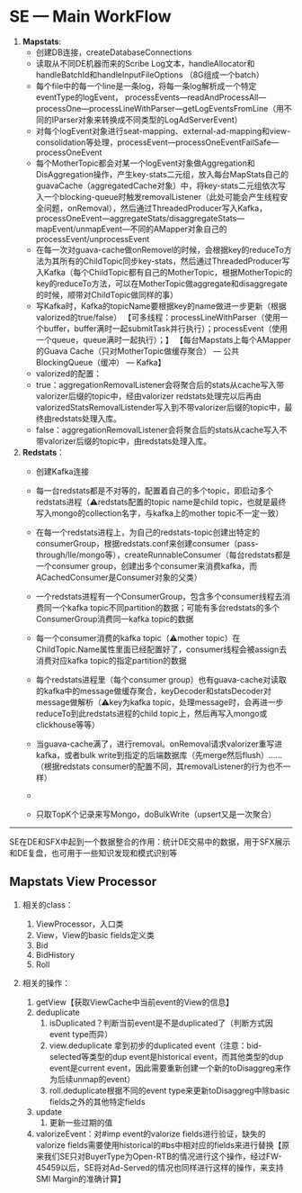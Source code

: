 # SE — Main WorkFlow
1. **Mapstats**: 
	* 创建DB连接，createDatabaseConnections
	* 读取从不同DE机器而来的Scribe Log文本，handleAllocator和handleBatchId和handleInputFileOptions （8G组成一个batch）
	* 每个file中的每一个line是一条log，将每一条log解析成一个特定eventType的logEvent， processEvents—readAndProcessAll—processOne—processLineWithParser—getLogEventsFromLine（用不同的IParser对象来转换成不同类型的LogAdServerEvent）
	* 对每个logEvent对象进行seat-mapping、external-ad-mapping和view-consolidation等处理，processEvent—processOneEventFailSafe—processOneEvent
	* 每个MotherTopic都会对某一个logEvent对象做Aggregation和DisAggregation操作，产生key-stats二元组，放入每台MapStats自己的guavaCache（aggregatedCache对象）中，将key-stats二元组依次写入一个blocking-queue时触发removalListener（此处可能会产生线程安全问题，onRemoval），然后通过ThreadedProducer写入Kafka，processOneEvent—aggregateStats/disaggregateStats—mapEvent/unmapEvent—不同的AMapper对象自己的processEvent/unprocessEvent
	* 在每一次对guava-cache做onRemovel的时候，会根据key的reduceTo方法为其所有的ChildTopic同步key-stats，然后通过ThreadedProducer写入Kafka（每个ChildTopic都有自己的MotherTopic，根据MotherTopic的key的reduceTo方法，可以在MotherTopic做aggregate和disaggregate的时候，顺带对ChildTopic做同样的事）
	* 写Kafka时，Kafka的topicName要根据key的name做进一步更新（根据valorized的true/false）
【可多线程：processLineWithParser（使用一个buffer，buffer满时一起submitTask并行执行）；processEvent（使用一个queue，queue满时一起执行）；】
【每台Mapstats上每个AMapper的Guava Cache（只对MotherTopic做缓存聚合） — 公共BlockingQueue（缓冲） — Kafka】
	* valorized的配置：
	* true：aggregationRemovalListener会将聚合后的stats从cache写入带valorizer后缀的topic中，经由valorizer redstats处理完以后再由valorizedStatsRemovalListender写入到不带valorizer后缀的topic中，最终由redstats处理入库。
	* false：aggregationRemovalListener会将聚合后的stats从cache写入不带valorizer后缀的topic中，由redstats处理入库。
2. **Redstats**：
	* 创建Kafka连接
	
	* 每一台redstats都是不对等的，配置着自己的多个topic，即启动多个redstats进程（⚠️redstats配置的topic name是child topic，也就是最终写入mongo的collection名字，与kafka上的mother topic不一定一致）
	
	* 在每一个redstats进程上，为自己的redstats-topic创建出特定的consumerGroup，根据redstats.conf来创建consumer（pass-through/lle/mongo等），createRunnableConsumer（每台redstats都是一个consumer group，创建出多个consumer来消费kafka，而ACachedConsumer是Consumer对象的父类）
	
	* 一个redstats进程有一个ConsumerGroup，包含多个consumer线程去消费同一个kafka topic不同partition的数据；可能有多台redstats的多个ConsumerGroup消费同一kafka topic的数据
	
	* 每一个consumer消费的kafka topic（⚠️mother topic）在ChildTopic.Name属性里面已经配置好了，consumer线程会被assign去消费对应kafka topic的指定partition的数据
	
	* 每个redstats进程里（每个consumer group）也有guava-cache对读取的kafka中的message做缓存聚合，keyDecoder和statsDecoder对message做解析（⚠️key为kafka topic，处理message时，会再进一步reduceTo到此redstats进程的child topic上，然后再写入mongo或clickhouse等等）
	
	* 当guava-cache满了，进行removal。onRemoval请求valorizer重写进kafka，或者bulk write到指定的后端数据库（先merge然后flush）……（根据redstats consumer的配置不同，其removalListener的行为也不一样）
	
	* 
	
	* 只取TopK个记录来写Mongo，doBulkWrite（upsert又是一次聚合）
	
	  
---
SE在DE和SFX中起到一个数据整合的作用：统计DE交易中的数据，用于SFX展示和DE复盘，也可用于一些知识发现和模式识别等

## Mapstats View Processor

1. 相关的class：
   1. ViewProcessor，入口类
   2. View，View的basic fields定义类
   3. Bid
   4. BidHistory
   5. Roll

2. 相关的操作：
   1. getView【获取ViewCache中当前event的View的信息】
   2. deduplicate
      1. isDuplicated？判断当前event是不是duplicated了（判断方式因event type而异）
      2. view.deduplicate 拿到初步的duplicated event（注意：bid-selected等类型的dup event是historical event，而其他类型的dup event是current event，因此需要重新创建一个新的toDisaggreg来作为后续unmap的event）
      3. roll.deduplicate根据不同的event type来更新toDisaggreg中除basic fields之外的其他特定fields
   3. update
      1. 更新一些过期的值
   4. valorizeEvent：对#imp event的valorize fields进行验证，缺失的valorize fields需要使用historical的#bs中相对应的fields来进行替换【原来我们SE只对BuyerType为Open-RTB的情况进行这个操作，经过FW-45459以后，SE将对Ad-Served的情况也同样进行这样的操作，来支持SMI Margin的准确计算】

